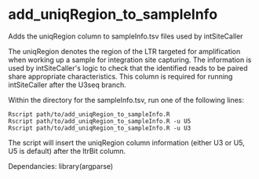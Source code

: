 # add_uniqRegion_to_sampleInfo
Adds the uniqRegion column to sampleInfo.tsv files used by intSiteCaller

The uniqRegion denotes the region of the LTR targeted for amplification when working up a sample for integration site capturing. The information is used by intSiteCaller's logic to check that the identified reads to be paired share appropriate characteristics. This column is required for running intSiteCaller after the U3seq branch.

Within the directory for the sampleInfo.tsv, run one of the following lines:
```
Rscript path/to/add_uniqRegion_to_sampleInfo.R
Rscript path/to/add_uniqRegion_to_sampleInfo.R -u U5
Rscript path/to/add_uniqRegion_to_sampleInfo.R -u U3
```
The script will insert the uniqRegion column information (either U3 or U5, U5 is default) after the ltrBit column.

Dependancies: library(argparse)
